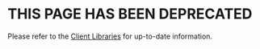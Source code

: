 # THIS PAGE HAS BEEN DEPRECATED

Please refer to the [Client Libraries](/user-guide/client-libraries/overview.md) for up-to-date information.
